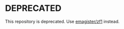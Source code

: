 # DEPRECATED #

This repository is deprecated. Use [emagister/zf1](https://github.com/Emagister/zf1) instead.

